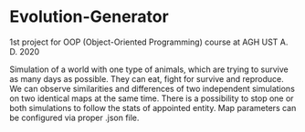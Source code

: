 # Evolution-Generator
1st project for OOP (Object-Oriented Programming) course at AGH UST A. D. 2020  

Simulation of a world with one type of animals, which are trying to survive as many days as possible. They can eat, fight for survive and reproduce. We can observe similarities and differences of two independent simulations on two identical maps at the same time. There is a possibility to stop one or both simulations to follow the stats of appointed entity. Map parameters can be configured via proper .json file.
